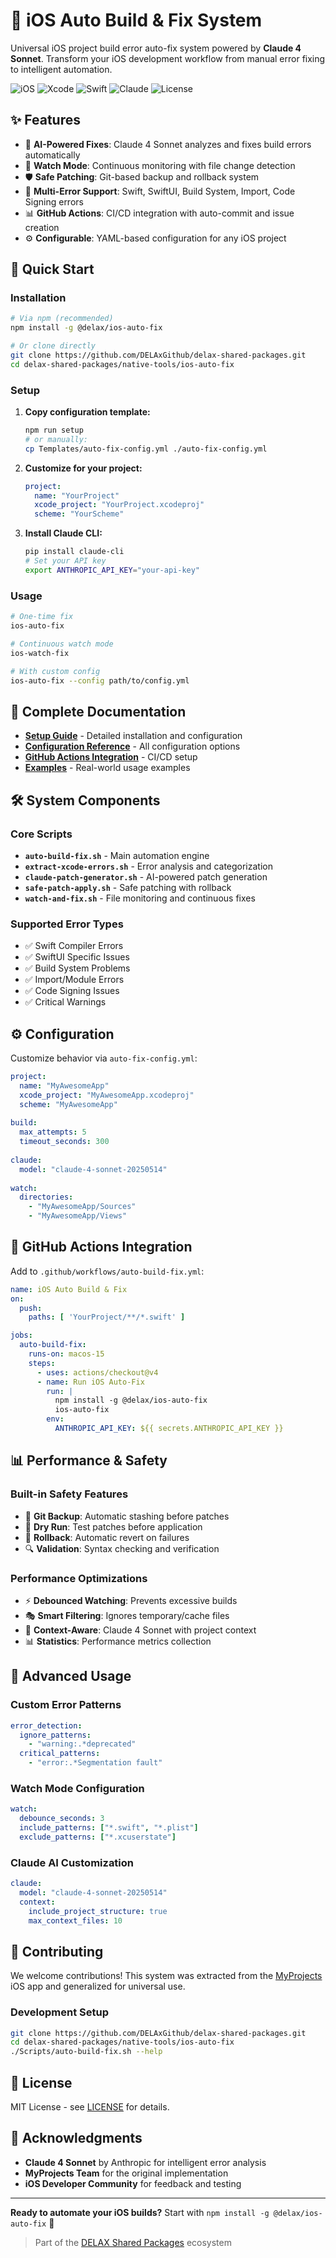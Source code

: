 # 🔧 iOS Auto Build & Fix System

Universal iOS project build error auto-fix system powered by **Claude 4 Sonnet**. Transform your iOS development workflow from manual error fixing to intelligent automation.

![iOS](https://img.shields.io/badge/iOS-17.0%2B-blue)
![Xcode](https://img.shields.io/badge/Xcode-15.0%2B-blue)
![Swift](https://img.shields.io/badge/Swift-5.9%2B-orange)
![Claude](https://img.shields.io/badge/Claude-4%20Sonnet-purple)
![License](https://img.shields.io/badge/License-MIT-green)

## ✨ Features

- 🤖 **AI-Powered Fixes**: Claude 4 Sonnet analyzes and fixes build errors automatically
- 🔄 **Watch Mode**: Continuous monitoring with file change detection
- 🛡️ **Safe Patching**: Git-based backup and rollback system
- 🎯 **Multi-Error Support**: Swift, SwiftUI, Build System, Import, Code Signing errors
- 📊 **GitHub Actions**: CI/CD integration with auto-commit and issue creation
- ⚙️ **Configurable**: YAML-based configuration for any iOS project

## 🚀 Quick Start

### Installation

```bash
# Via npm (recommended)
npm install -g @delax/ios-auto-fix

# Or clone directly
git clone https://github.com/DELAxGithub/delax-shared-packages.git
cd delax-shared-packages/native-tools/ios-auto-fix
```

### Setup

1. **Copy configuration template:**
   ```bash
   npm run setup
   # or manually:
   cp Templates/auto-fix-config.yml ./auto-fix-config.yml
   ```

2. **Customize for your project:**
   ```yaml
   project:
     name: "YourProject"
     xcode_project: "YourProject.xcodeproj" 
     scheme: "YourScheme"
   ```

3. **Install Claude CLI:**
   ```bash
   pip install claude-cli
   # Set your API key
   export ANTHROPIC_API_KEY="your-api-key"
   ```

### Usage

```bash
# One-time fix
ios-auto-fix

# Continuous watch mode
ios-watch-fix

# With custom config
ios-auto-fix --config path/to/config.yml
```

## 📖 Complete Documentation

- **[Setup Guide](Documentation/README-AutoBuildFix.md)** - Detailed installation and configuration
- **[Configuration Reference](Templates/auto-fix-config.yml)** - All configuration options
- **[GitHub Actions Integration](Workflows/auto-build-fix.yml)** - CI/CD setup
- **[Examples](Examples/)** - Real-world usage examples

## 🛠️ System Components

### Core Scripts
- **`auto-build-fix.sh`** - Main automation engine
- **`extract-xcode-errors.sh`** - Error analysis and categorization
- **`claude-patch-generator.sh`** - AI-powered patch generation
- **`safe-patch-apply.sh`** - Safe patching with rollback
- **`watch-and-fix.sh`** - File monitoring and continuous fixes

### Supported Error Types
- ✅ Swift Compiler Errors
- ✅ SwiftUI Specific Issues  
- ✅ Build System Problems
- ✅ Import/Module Errors
- ✅ Code Signing Issues
- ✅ Critical Warnings

## ⚙️ Configuration

Customize behavior via `auto-fix-config.yml`:

```yaml
project:
  name: "MyAwesomeApp"
  xcode_project: "MyAwesomeApp.xcodeproj"
  scheme: "MyAwesomeApp"
  
build:
  max_attempts: 5
  timeout_seconds: 300
  
claude:
  model: "claude-4-sonnet-20250514"
  
watch:
  directories:
    - "MyAwesomeApp/Sources"
    - "MyAwesomeApp/Views"
```

## 🤖 GitHub Actions Integration

Add to `.github/workflows/auto-build-fix.yml`:

```yaml
name: iOS Auto Build & Fix
on:
  push:
    paths: [ 'YourProject/**/*.swift' ]

jobs:
  auto-build-fix:
    runs-on: macos-15
    steps:
      - uses: actions/checkout@v4
      - name: Run iOS Auto-Fix
        run: |
          npm install -g @delax/ios-auto-fix
          ios-auto-fix
        env:
          ANTHROPIC_API_KEY: ${{ secrets.ANTHROPIC_API_KEY }}
```

## 📊 Performance & Safety

### Built-in Safety Features
- 🔄 **Git Backup**: Automatic stashing before patches
- 🎯 **Dry Run**: Test patches before application
- 🚫 **Rollback**: Automatic revert on failures
- 🔍 **Validation**: Syntax checking and verification

### Performance Optimizations
- ⚡ **Debounced Watching**: Prevents excessive builds
- 🎭 **Smart Filtering**: Ignores temporary/cache files
- 🧠 **Context-Aware**: Claude 4 Sonnet with project context
- 📊 **Statistics**: Performance metrics collection

## 🔧 Advanced Usage

### Custom Error Patterns
```yaml
error_detection:
  ignore_patterns:
    - "warning:.*deprecated"
  critical_patterns:
    - "error:.*Segmentation fault"
```

### Watch Mode Configuration
```yaml
watch:
  debounce_seconds: 3
  include_patterns: ["*.swift", "*.plist"]
  exclude_patterns: ["*.xcuserstate"]
```

### Claude AI Customization
```yaml
claude:
  model: "claude-4-sonnet-20250514"
  context:
    include_project_structure: true
    max_context_files: 10
```

## 🤝 Contributing

We welcome contributions! This system was extracted from the [MyProjects](https://github.com/DELAxGithub/myprojects) iOS app and generalized for universal use.

### Development Setup
```bash
git clone https://github.com/DELAxGithub/delax-shared-packages.git
cd delax-shared-packages/native-tools/ios-auto-fix
./Scripts/auto-build-fix.sh --help
```

## 📄 License

MIT License - see [LICENSE](LICENSE) for details.

## 🙏 Acknowledgments

- **Claude 4 Sonnet** by Anthropic for intelligent error analysis
- **MyProjects Team** for the original implementation
- **iOS Developer Community** for feedback and testing

---

**Ready to automate your iOS builds?** Start with `npm install -g @delax/ios-auto-fix` 🚀

> Part of the [DELAX Shared Packages](https://github.com/DELAxGithub/delax-shared-packages) ecosystem